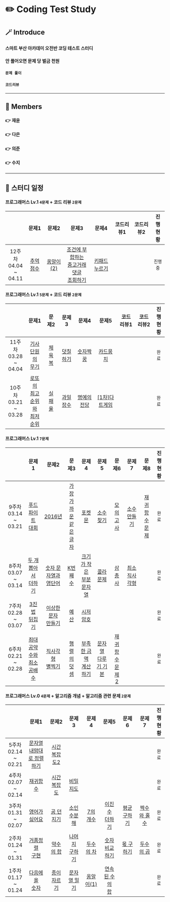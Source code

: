 
# ✏️ Coding Test Study

## **🪄 Introduce**
####  스마트 부산 아카데미 오전반 코딩 테스트 스터디
####  안 풀어오면 문제 당 벌금 천원
#### 
####   `문제 풀이`    
####   `코드리뷰`    
-----

## **🪪 Members**
#### 👉  재윤
#### 👉  다은
#### 👉  의준
#### 👉  수지
-----

## **📅 스터디 일정**

#### 프로그래머스 Lv.1   `4문제`    + 코드 리뷰  `2문제`  
| |문제1|문제2|문제3|문제4|코드리뷰1|코드리뷰2|진행<br/>현황|
|:-:|:-:|:-:|:-:|:-:|:-:|:-:|:-:|
|12주차<br/>04.04<br/>~<br/>04.11|[추억 점수](https://school.programmers.co.kr/learn/courses/30/lessons/176963)|[옹알이(2)](https://school.programmers.co.kr/learn/courses/30/lessons/133499)|[조건에 부합하는<br/>중고거래 댓글<br/>조회하기](https://school.programmers.co.kr/learn/courses/30/lessons/164673)|[키패드누르기](https://school.programmers.co.kr/learn/courses/30/lessons/67256)||| `진행중`   |

#### 프로그래머스 Lv.1   `5문제`    + 코드 리뷰  `2문제`   
| |문제1|문제2|문제3|문제4|문제5|코드리뷰1|코드리뷰2|진행<br/>현황|
|:-:|:-:|:-:|:-:|:-:|:-:|:-:|:-:|:-:|
|11주차<br/>03.28<br/>~<br/>04.04|[기사단원의<br/>무기](https://www.acmicpc.net/problem/1949)|[체육복](https://www.acmicpc.net/problem/17831)|[덧칠하기](https://www.acmicpc.net/problem/1520)|[숫자짝꿍](https://www.acmicpc.net/problem/9019)|[카드뭉치](https://www.acmicpc.net/problem/9019)||| `완료`   |
|10주차<br/>03.21<br/>~<br/>03.28|[로또의<br/>최고순위와<br/>최저순위](https://www.acmicpc.net/problem/1949)|[실패율](https://www.acmicpc.net/problem/17831)|[과일 장수](https://www.acmicpc.net/problem/1520)|[명예의 전당](https://www.acmicpc.net/problem/9019)|[[1차]다트게임](https://www.acmicpc.net/problem/9019)||| `완료`   |

#### 프로그래머스 Lv.1   `7문제`    
| |문제1|문제2|문제3|문제4|문제5|문제6|문제7|문제8|진행<br/>현황|
|:-:|:-:|:-:|:-:|:-:|:-:|:-:|:-:|:-:|:-:|
|9주차<br/>03.14<br/>~<br/>03.21|[푸드<br/>파이트<br/>대회](https://www.acmicpc.net/problem/1949)|[2016년](https://www.acmicpc.net/problem/17831)|[가장<br/>가까운<br/>같은<br/>글자](https://www.acmicpc.net/problem/1520)|[포켓몬](https://www.acmicpc.net/problem/9019)|[소수 찾기](https://www.acmicpc.net/problem/9019)|[모의고사](https://www.acmicpc.net/problem/9019)|[소수 만들기](https://www.acmicpc.net/problem/9019)|[재귀함수<br/>문제](https://www.acmicpc.net/problem/9019)| `완료`   |
|8주차<br/>03.07<br/>~<br/>03.14|[두 개<br/>뽑아서<br/>더하기](https://www.acmicpc.net/problem/1949)|[숫자 문자열과<br/>영단어](https://www.acmicpc.net/problem/17831)|[K번째수](https://www.acmicpc.net/problem/1520)|[크기가 작은<br/>부분 문자열](https://www.acmicpc.net/problem/9019)|[콜라 문제](https://www.acmicpc.net/problem/9019)|[삼총사](https://www.acmicpc.net/problem/9019)|[최소<br/>직사각형](https://www.acmicpc.net/problem/9019)|| `완료`   |
|7주차<br/>02.28<br/>~<br/>03.07|[3진법<br/>뒤집기](https://www.acmicpc.net/problem/1949)|[이상한<br/>문자<br/>만들기](https://www.acmicpc.net/problem/17831)|[예산](https://www.acmicpc.net/problem/1520)|[시저 암호](https://www.acmicpc.net/problem/9019)||||| `완료`   |
|6주차<br/>02.21<br/>~<br/>02.28|[최대공약수와<br/>최소공배수](https://www.acmicpc.net/problem/1949)|[직사각형<br/>별찍기](https://www.acmicpc.net/problem/17831)|[행렬의<br/>덧셈](https://www.acmicpc.net/problem/1520)|[부족한 금액<br/>계산하기](https://www.acmicpc.net/problem/9019)|[문자열 <br/>다루기 기본](https://www.acmicpc.net/problem/9019)|[재귀함수<br/>문제 2](https://www.acmicpc.net/problem/9019)||| `완료`   |

#### 프로그래머스 Lv.0   `4문제`    +  알고리즘 개념 + 알고리즘 관련 문제 `2문제`    
| |문제1|문제2|문제3|문제4|문제5|문제6|문제7|진행<br/>현황|
|:-:|:-:|:-:|:-:|:-:|:-:|:-:|:-:|:-:|
|5주차<br/>02.14<br/>~<br/>02.21|[문자열 <br/>내맘대로 정렬하기](https://www.acmicpc.net/problem/1949)|[시간복잡도2](https://www.acmicpc.net/problem/17831)|||||| `완료`   |
|4주차<br/>02.07<br/>~<br/>02.14|[재귀함수](https://www.acmicpc.net/problem/1949)|[시간복잡도](https://www.acmicpc.net/problem/17831)|[비밀지도](https://www.acmicpc.net/problem/1520)||||| `완료`   |
|3주차<br/>01.31<br/>~<br/>02.07|[영어가<br/>싫어요](https://www.acmicpc.net/problem/1949)|[공 던지기](https://www.acmicpc.net/problem/17831)|[소인수분해](https://www.acmicpc.net/problem/1520)|[7의 개수](https://www.acmicpc.net/problem/9019)|[이진수<br/>더하기](https://www.acmicpc.net/problem/9019)|[평균 구하기](https://www.acmicpc.net/problem/9019)|[짝수와 홀수](https://www.acmicpc.net/problem/9019)| `완료`   |
|2주차<br/>01.24<br/>~<br/>01.31|[거품정렬<br/>구현](https://www.acmicpc.net/problem/1949)|[약수의 합](https://www.acmicpc.net/problem/17831)|[나머지<br/>구하기](https://www.acmicpc.net/problem/1520)|[두수의 차](https://www.acmicpc.net/problem/9019)|[숫자 비교하기](https://www.acmicpc.net/problem/9019)|[몫 구하기](https://www.acmicpc.net/problem/9019)|[두수의 곱](https://www.acmicpc.net/problem/9019)| `완료`   |
|1주차<br/>01.17<br/>~<br/>01.24|[다음에 올<br/>숫자](https://www.acmicpc.net/problem/1949)|[종이 자르기](https://www.acmicpc.net/problem/17831)|[문자열 밀기](https://www.acmicpc.net/problem/1520)|[옹알이(1)](https://www.acmicpc.net/problem/9019)|[연속된 수의<br/>합](https://www.acmicpc.net/problem/9019)||| `완료`   |



